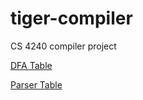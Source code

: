# tiger-compiler
CS 4240 compiler project

[DFA Table](https://docs.google.com/spreadsheets/d/1_1D4ODh1WIlEXVkq5lhb7fC2aj66BK4ejKXNWZQB8xo/edit?usp=sharing)

[Parser Table](https://docs.google.com/spreadsheets/d/15z6mtT_9bQShhIu-pm_m6SGcUGD_5zS5EWDb4Ei8_34/edit?usp=sharing)
